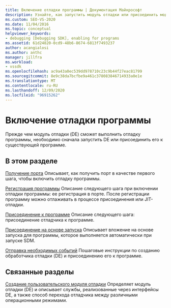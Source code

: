 ```yaml
---
title: Включение отладки программы | Документация Майкрософт
description: Узнайте, как запустить модуль отладки или присоединить модуль отладки к существующей программе для отладки программы.
ms.custom: SEO-VS-2020
ms.date: 11/04/2016
ms.topic: conceptual
helpviewer_keywords:
- debugging [Debugging SDK], enabling for programs
ms.assetid: 61d24820-0cd9-48b6-8674-6813f7493237
author: acangialosi
ms.author: anthc
manager: jillfra
ms.workload:
- vssdk
ms.openlocfilehash: ac9a43a0ec539dd978710c23c9b44f27eac81799
ms.sourcegitcommit: 8e9c38da7bcfbe9a461c378083846714933a0e1e
ms.translationtype: MT
ms.contentlocale: ru-RU
ms.lasthandoff: 12/09/2020
ms.locfileid: "96915262"
---
```

# <a name="enable-a-program-to-be-debugged"></a>Включение отладки программы
Прежде чем модуль отладки (DE) сможет выполнить отладку программы, необходимо сначала запустить DE или присоединить его к существующей программе.

## <a name="in-this-section"></a>В этом разделе
 [Получение порта](../../extensibility/debugger/getting-a-port.md) Описывает, как получить порт в качестве первого шага, чтобы включить отладку программы.

 [Регистрация программы](../../extensibility/debugger/registering-the-program.md) Описание следующего шага при включении отладки программы: ее регистрация в порте. После регистрации программу можно отлаживать в процессе присоединения или JIT-отладки.

 [Присоединение к программе](../../extensibility/debugger/attaching-to-the-program.md) Описание следующего шага: присоединение отладчика к программе.

 [Присоединение на основе запуска](../../extensibility/debugger/launch-based-attachment.md) Описывает вложение на основе запуска для программы, которое выполняется автоматически при запуске SDM.

 [Отправка необходимых событий](../../extensibility/debugger/sending-the-required-events.md) Пошаговые инструкции по созданию обработчика отладки (DE) и присоединению его к программе.

## <a name="related-sections"></a>Связанные разделы
 [Создание пользовательского модуля отладки](../../extensibility/debugger/creating-a-custom-debug-engine.md) Определяет модуль отладки (DE) и описывает службы, реализованные через интерфейсы DE, а также способ перехода отладчика между различными операционными режимами.

